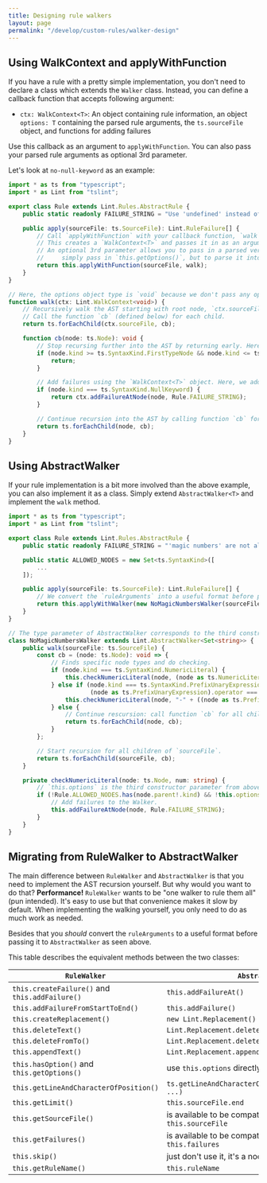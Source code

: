 ```yaml
---
title: Designing rule walkers
layout: page
permalink: "/develop/custom-rules/walker-design"
---
```


## Using WalkContext and applyWithFunction

If you have a rule with a pretty simple implementation, you don't need to declare a class which extends the `Walker` class. Instead, you can define a callback function that accepts following argument:

- `ctx: WalkContext<T>`: An object containing rule information, an object `options: T` containing the parsed rule arguments, the `ts.sourceFile` object, and functions for adding failures

Use this callback as an argument to `applyWithFunction`. You can also pass your parsed rule arguments as optional 3rd parameter.

Let's look at `no-null-keyword` as an example:

```ts
import * as ts from "typescript";
import * as Lint from "tslint";

export class Rule extends Lint.Rules.AbstractRule {
    public static readonly FAILURE_STRING = "Use 'undefined' instead of 'null'";

    public apply(sourceFile: ts.SourceFile): Lint.RuleFailure[] {
        // Call `applyWithFunction` with your callback function, `walk`.
        // This creates a `WalkContext<T>` and passes it in as an argument.
        // An optional 3rd parameter allows you to pass in a parsed version of `this.ruleArguments`. If used, it is not recommended to
        //     simply pass in `this.getOptions()`, but to parse it into a more useful object instead.
        return this.applyWithFunction(sourceFile, walk);
    }
}

// Here, the options object type is `void` because we don't pass any options in this example.
function walk(ctx: Lint.WalkContext<void>) {
    // Recursively walk the AST starting with root node, `ctx.sourceFile`.
    // Call the function `cb` (defined below) for each child.
    return ts.forEachChild(ctx.sourceFile, cb);

    function cb(node: ts.Node): void {
        // Stop recursing further into the AST by returning early. Here, we ignore type nodes.
        if (node.kind >= ts.SyntaxKind.FirstTypeNode && node.kind <= ts.SyntaxKind.LastTypeNode) {
            return;
        }

        // Add failures using the `WalkContext<T>` object. Here, we add a failure if we find the null keyword.
        if (node.kind === ts.SyntaxKind.NullKeyword) {
            return ctx.addFailureAtNode(node, Rule.FAILURE_STRING);
        }

        // Continue recursion into the AST by calling function `cb` for every child of the current node.
        return ts.forEachChild(node, cb);
    }
}
```

## Using AbstractWalker

If your rule implementation is a bit more involved than the above example, you can also implement it as a class.
Simply extend `AbstractWalker<T>` and implement the `walk` method.

```ts
import * as ts from "typescript";
import * as Lint from "tslint";

export class Rule extends Lint.Rules.AbstractRule {
    public static readonly FAILURE_STRING = "'magic numbers' are not allowed";

    public static ALLOWED_NODES = new Set<ts.SyntaxKind>([
        ...
    ]);

    public apply(sourceFile: ts.SourceFile): Lint.RuleFailure[] {
        // We convert the `ruleArguments` into a useful format before passing it to the constructor of AbstractWalker.
        return this.applyWithWalker(new NoMagicNumbersWalker(sourceFile, this.ruleName, new Set(this.ruleArguments.map(String))));
    }
}

// The type parameter of AbstractWalker corresponds to the third constructor parameter.
class NoMagicNumbersWalker extends Lint.AbstractWalker<Set<string>> {
    public walk(sourceFile: ts.SourceFile) {
        const cb = (node: ts.Node): void => {
            // Finds specific node types and do checking.
            if (node.kind === ts.SyntaxKind.NumericLiteral) {
                this.checkNumericLiteral(node, (node as ts.NumericLiteral).text);
            } else if (node.kind === ts.SyntaxKind.PrefixUnaryExpression &&
                       (node as ts.PrefixUnaryExpression).operator === ts.SyntaxKind.MinusToken) {
                this.checkNumericLiteral(node, "-" + ((node as ts.PrefixUnaryExpression).operand as ts.NumericLiteral).text);
            } else {
                // Continue rescursion: call function `cb` for all children of the current node.
                return ts.forEachChild(node, cb);
            }
        };

        // Start recursion for all children of `sourceFile`.
        return ts.forEachChild(sourceFile, cb);
    }

    private checkNumericLiteral(node: ts.Node, num: string) {
        // `this.options` is the third constructor parameter from above (the Set we created in `Rule.apply`)
        if (!Rule.ALLOWED_NODES.has(node.parent!.kind) && !this.options.has(num)) {
            // Add failures to the Walker.
            this.addFailureAtNode(node, Rule.FAILURE_STRING);
        }
    }
}
```

## Migrating from RuleWalker to AbstractWalker

The main difference between `RuleWalker` and `AbstractWalker` is that you need to implement the AST recursion yourself. But why would you want to do that?
__Performance!__ `RuleWalker` wants to be "one walker to rule them all" (pun intended). It's easy to use but that convenience
makes it slow by default. When implementing the walking yourself, you only need to do as much work as needed.

Besides that you *should* convert the `ruleArguments` to a useful format before passing it to `AbstractWalker` as seen above.

This table describes the equivalent methods between the two classes:

`RuleWalker` | `AbstractWalker`
------------ | --------------
`this.createFailure()` and `this.addFailure()` | `this.addFailureAt()`
`this.addFailureFromStartToEnd()` | `this.addFailure()`
`this.createReplacement()` | `new Lint.Replacement()`
`this.deleteText()` | `Lint.Replacement.deleteText()`
`this.deleteFromTo()` | `Lint.Replacement.deleteFromTo()`
`this.appendText()` | `Lint.Replacement.appendText()`
`this.hasOption()` and `this.getOptions()` | use `this.options` directly
`this.getLineAndCharacterOfPosition()` | `ts.getLineAndCharacterOfPosition(this.sourceFile, ...)`
`this.getLimit()` | `this.sourceFile.end`
`this.getSourceFile()` | is available to be compatible, but prefer `this.sourceFile`
`this.getFailures()` | is available to be compatible, but prefer `this.failures`
`this.skip()` | just don't use it, it's a noop
`this.getRuleName()` | `this.ruleName`
